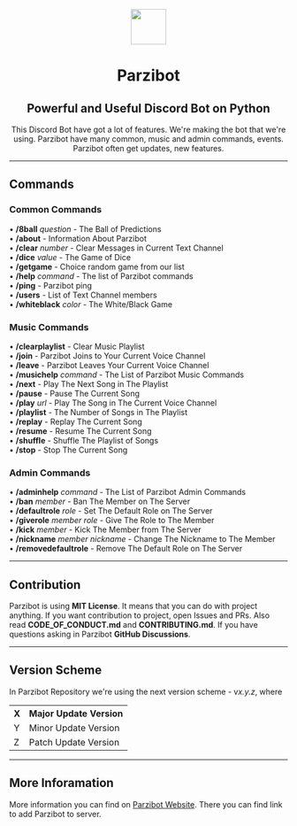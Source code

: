 <div align="center">
    <img src="https://github.com/merive/Parzibot/blob/main/assets/Parzibot.svg" width="64">
    <h1 align="center">Parzibot</h1>
    <h2 align="center">Powerful and Useful Discord Bot on Python</h2>
    <p>
        This Discord Bot have got a lot of features.
        We're making the bot that we're using.
        Parzibot have many common, music and admin commands, events.
        Parzibot often get updates, new features. 
    </p>
</div>

<hr/>

<div>
    <h2>Commands</h2>
    <h3>Common Commands</h3>
    <p>
        • <b>/8ball</b> <i>question</i> - The Ball of Predictions<br>
        • <b>/about</b> - Information About Parzibot<br>
        • <b>/clear</b> <i>number</i> - Clear Messages in Current Text Channel<br>
        • <b>/dice</b> <i>value</i> - The Game of Dice<br>
        • <b>/getgame</b> - Choice random game from our list<br>
        • <b>/help</b> <i>command</i> - The list of Parzibot commands<br>
        • <b>/ping</b> - Parzibot ping<br>
        • <b>/users</b> - List of Text Channel members<br>
        • <b>/whiteblack</b> <i>color</i> - The White/Black Game
    </p>
    <h3>Music Commands</h3>
    <p>
        • <b>/clearplaylist</b> - Clear Music Playlist<br>
        • <b>/join</b> - Parzibot Joins to Your Current Voice Channel<br>
        • <b>/leave</b> - Parzibot Leaves Your Current Voice Channel<br>
        • <b>/musichelp</b> <i>command</i> - The List of Parzibot Music Commands<br>
        • <b>/next</b> - Play The Next Song in The Playlist<br>
        • <b>/pause</b> - Pause The Current Song<br>
        • <b>/play</b> <i>url</i> - Play The Song in The Current Voice Channel<br>
        • <b>/playlist</b> - The Number of Songs in The Playlist<br>
        • <b>/replay</b> - Replay The Current Song<br>
        • <b>/resume</b> - Resume The Current Song<br>
        • <b>/shuffle</b> - Shuffle The Playlist of Songs<br>
        • <b>/stop</b> - Stop The Current Song
    </p>
    <h3>Admin Commands</h3>
    <p>
        • <b>/adminhelp</b> <i>command</i> - The List of Parzibot Admin Commands<br>
        • <b>/ban</b> <i>member</i> - Ban The Member on The Server<br>
        • <b>/defaultrole</b> <i>role</i> - Set The Default Role on The Server<br>
        • <b>/giverole</b> <i>member</i> <i>role</i> - Give The Role to The Member<br>
        • <b>/kick</b> <i>member</i> - Kick The Member from The Server<br>
        • <b>/nickname</b> <i>member</i> <i>nickname</i> - Change The Nickname to The Member<br>
        • <b>/removedefaultrole</b> - Remove The Default Role on The Server
    </p>
</div>

<hr/>

<div>
    <h2>Contribution</h2>
    <p>
        Parzibot is using <b>MIT License</b>.
        It means that you can do with project anything.
        If you want contribution to project, open Issues and PRs.
        Also read <b>CODE_OF_CONDUCT.md</b> and <b>CONTRIBUTING.md</b>.
        If you have questions asking in Parzibot <b>GitHub Discussions</b>.
    </p>
</div>

<hr/>

<div>
    <h2>Version Scheme</h2>
    <p>
        In Parzibot Repository we're using the next version scheme - v<i>x.y.z</i>, where
        <table>
            <tr><th>X</th><th>Major Update Version</th></tr>
            <tr><td>Y</td><td>Minor Update Version</td></tr>
            <tr><td>Z</td><td>Patch Update Version</td></tr>
        </table>
    </p>
</div>

<hr/>

<div>
    <h2>More Inforamation</h2>
    <p>
        More information you can find on <a href="https://merive.herokuapp.com/Parzibot/">Parzibot Website</a>. 
        There you can find link to add Parzibot to server.
    </p>
</div>
